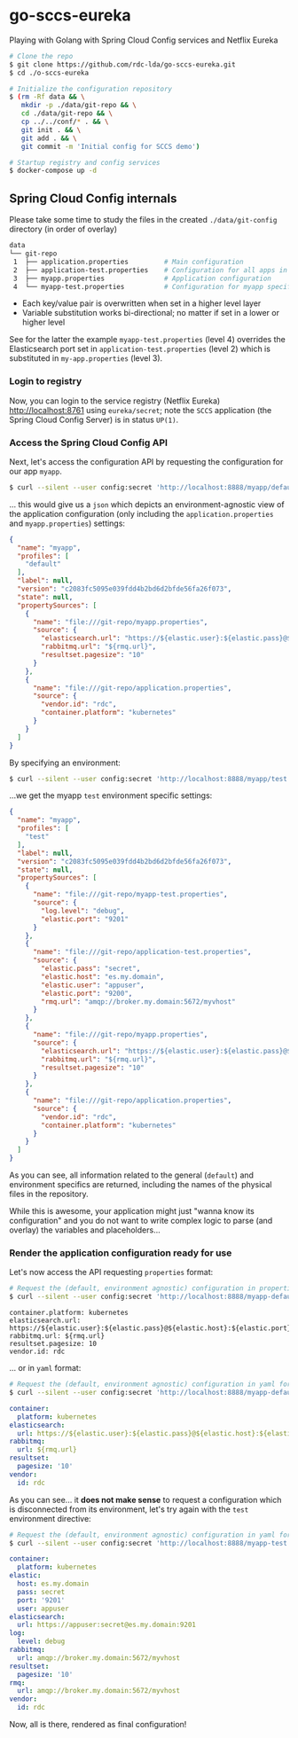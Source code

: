# go-sccs-eureka

Playing with Golang with Spring Cloud Config services and Netflix Eureka

~~~bash
# Clone the repo
$ git clone https://github.com/rdc-lda/go-sccs-eureka.git
$ cd ./o-sccs-eureka

# Initialize the configuration repository
$ (rm -Rf data && \
   mkdir -p ./data/git-repo && \
   cd ./data/git-repo && \
   cp ../../conf/* . && \
   git init . && \
   git add . && \
   git commit -m 'Initial config for SCCS demo')

# Startup registry and config services
$ docker-compose up -d
~~~

## Spring Cloud Config internals

Please take some time to study the files in the created `./data/git-config` directory (in order of overlay)

~~~bash
data
└── git-repo
 1  ├── application.properties         # Main configuration
 2  ├── application-test.properties    # Configuration for all apps in the environment "test"  
 3  ├── myapp.properties               # Application configuration
 4  └── myapp-test.properties          # Configuration for myapp specific to the environment "test"
~~~

* Each key/value pair is overwritten when set in a higher level layer
* Variable substitution works bi-directional; no matter if set in a lower or higher level

See for the latter the example `myapp-test.properties` (level 4) overrides the Elasticsearch port set in `application-test.properties` (level 2) which is substituted in `my-app.properties` (level 3).

### Login to registry

Now, you can login to the service registry (Netflix Eureka) [http://localhost:8761](http://localhost:8761) using `eureka/secret`; note the `SCCS` application (the Spring Cloud Config Server) is in status `UP(1)`.

### Access the Spring Cloud Config API

Next, let's access the configuration API by requesting the configuration for our app `myapp`.

~~~bash
$ curl --silent --user config:secret 'http://localhost:8888/myapp/default' | jq .
~~~

... this would give us a `json` which depicts an environment-agnostic view of the application configuration (only including the `application.properties` and `myapp.properties`) settings:

~~~json
{
  "name": "myapp",
  "profiles": [
    "default"
  ],
  "label": null,
  "version": "c2083fc5095e039fdd4b2bd6d2bfde56fa26f073",
  "state": null,
  "propertySources": [
    {
      "name": "file:///git-repo/myapp.properties",
      "source": {
        "elasticsearch.url": "https://${elastic.user}:${elastic.pass}@${elastic.host}:${elastic.port}",
        "rabbitmq.url": "${rmq.url}",
        "resultset.pagesize": "10"
      }
    },
    {
      "name": "file:///git-repo/application.properties",
      "source": {
        "vendor.id": "rdc",
        "container.platform": "kubernetes"
      }
    }
  ]
}
~~~

By specifying an environment:

~~~bash
$ curl --silent --user config:secret 'http://localhost:8888/myapp/test' | jq .
~~~

...we get the myapp `test` environment specific settings:

~~~json
{
  "name": "myapp",
  "profiles": [
    "test"
  ],
  "label": null,
  "version": "c2083fc5095e039fdd4b2bd6d2bfde56fa26f073",
  "state": null,
  "propertySources": [
    {
      "name": "file:///git-repo/myapp-test.properties",
      "source": {
        "log.level": "debug",
        "elastic.port": "9201"
      }
    },
    {
      "name": "file:///git-repo/application-test.properties",
      "source": {
        "elastic.pass": "secret",
        "elastic.host": "es.my.domain",
        "elastic.user": "appuser",
        "elastic.port": "9200",
        "rmq.url": "amqp://broker.my.domain:5672/myvhost"
      }
    },
    {
      "name": "file:///git-repo/myapp.properties",
      "source": {
        "elasticsearch.url": "https://${elastic.user}:${elastic.pass}@${elastic.host}:${elastic.port}",
        "rabbitmq.url": "${rmq.url}",
        "resultset.pagesize": "10"
      }
    },
    {
      "name": "file:///git-repo/application.properties",
      "source": {
        "vendor.id": "rdc",
        "container.platform": "kubernetes"
      }
    }
  ]
}
~~~

As you can see, all information related to the general (`default`) and environment specifics are returned, including the names of the physical files in the repository.

While this is awesome, your application might just "wanna know its configuration" and you do not want to write complex logic to parse (and overlay) the variables and placeholders...

### Render the application configuration ready for use

Let's now access the API requesting `properties` format:

~~~bash
# Request the (default, environment agnostic) configuration in properties format
$ curl --silent --user config:secret 'http://localhost:8888/myapp-default.properties'
~~~

~~~properties
container.platform: kubernetes
elasticsearch.url: https://${elastic.user}:${elastic.pass}@${elastic.host}:${elastic.port}
rabbitmq.url: ${rmq.url}
resultset.pagesize: 10
vendor.id: rdc
~~~

...  or in `yaml` format:

~~~bash
# Request the (default, environment agnostic) configuration in yaml format
$ curl --silent --user config:secret 'http://localhost:8888/myapp-default.yaml'
~~~

~~~yaml
container:
  platform: kubernetes
elasticsearch:
  url: https://${elastic.user}:${elastic.pass}@${elastic.host}:${elastic.port}
rabbitmq:
  url: ${rmq.url}
resultset:
  pagesize: '10'
vendor:
  id: rdc
~~~

As you can see... it **does not make sense** to request a configuration which is disconnected from its environment, let's try again with the `test` environment directive:

~~~bash
# Request the (default, environment agnostic) configuration in yaml format
$ curl --silent --user config:secret 'http://localhost:8888/myapp-test.yaml'
~~~

~~~yaml
container:
  platform: kubernetes
elastic:
  host: es.my.domain
  pass: secret
  port: '9201'
  user: appuser
elasticsearch:
  url: https://appuser:secret@es.my.domain:9201
log:
  level: debug
rabbitmq:
  url: amqp://broker.my.domain:5672/myvhost
resultset:
  pagesize: '10'
rmq:
  url: amqp://broker.my.domain:5672/myvhost
vendor:
  id: rdc
  ~~~

Now, all is there, rendered as final configuration!
